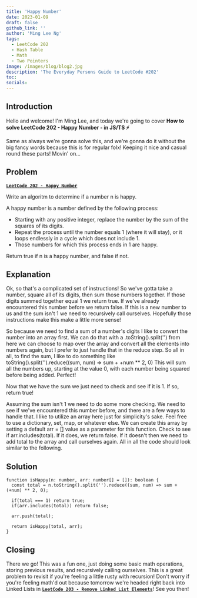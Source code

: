 ```yaml
---
title: 'Happy Number'
date: 2023-01-09
draft: false
github_link: ''
author: 'Ming Lee Ng'
tags:
  - LeetCode 202
  - Hash Table
  - Math
  - Two Pointers
image: /images/blog/blog2.jpg
description: 'The Everyday Persons Guide to LeetCode #202'
toc:
socials:
---
```


## Introduction

Hello and welcome! I'm Ming Lee, and today we're going to cover **How to solve LeetCode 202 - Happy Number - in JS/TS :zap:**

Same as always we're gonna solve this, and we're gonna do it without the big fancy words because this is for regular folx! Keeping it nice and casual
round these parts! Movin' on...

## Problem

<b><a href='https://leetcode.com/problems/happy-number'>`LeetCode 202 - Happy Number`</a></b>

Write an algoritm to determine if a number n is happy.

A happy number is a number defined by the following process:

- Starting with any positive integer, replace the number by the sum of the squares of its digits.
- Repeat the process until the number equals 1 (where it will stay), or it loops endlessly in a cycle which does not include 1.
- Those numbers for which this process ends in 1 are happy.

Return true if n is a happy number, and false if not.

## Explanation

Ok, so that's a complicated set of instructions! So we've gotta take a number, square all of its digits, then sum those numbers together. If those
digits summed together equal 1 we return true. If we've already encountered this number before we return false. If this is a new number to us and the
sum isn't 1 we need to recursively call ourselves. Hopefully those instructions make this make a little more sense!

So because we need to find a sum of a number's digits I like to convert the number into an array first. We can do that with a .toString().split('')
from here we can choose to map over the array and convert all the elements into numbers again, but I prefer to just handle that in the reduce step. So
all in all, to find the sum, I like to do something like toString().split('').reduce((sum, num) => sum + +num \*\* 2, 0) This will sum all the numbers
up, starting at the value 0, with each number being squared before being added. Perfect!

Now that we have the sum we just need to check and see if it is 1. If so, return true!

Assuming the sum isn't 1 we need to do some more checking. We need to see if we've encountered this number before, and there are a few ways to handle
that. I like to utilize an array here just for simplicity's sake. Feel free to use a dictionary, set, map, or whatever else. We can create this array
by setting a default arr = [] value as a parameter for this function. Check to see if arr.includes(total). If it does, we return false. If it doesn't
then we need to add total to the array and call ourselves again. All in all the code should look similar to the following.

## Solution

```
function isHappy(n: number, arr: number[] = []): boolean {
  const total = n.toString().split('').reduce((sum, num) => sum + (+num) ** 2, 0);

  if(total === 1) return true;
  if(arr.includes(total)) return false;

  arr.push(total);

  return isHappy(total, arr);
}
```

## Closing

There we go! This was a fun one, just doing some basic math operations, storing previous results, and recursively calling ourselves. This is a great
problem to revisit if you're feeling a little rusty with recursion! Don't worry if you're feeling math'd out because tomorrow we're headed right back
into Linked Lists in <a href='../removelinkedlistelements/'>**`LeetCode 203 - Remove Linked List Elements`**</a>! See you then!
